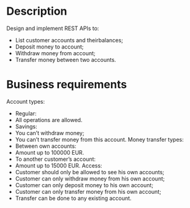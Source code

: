 # Description 
Design and implement REST APIs to:
- List customer accounts and theirbalances;
- Deposit money to account;
- Withdraw money from account;
- Transfer money between two accounts.
# Business requirements
Account types:
- Regular:
- All operations are allowed.
- Savings:
- You can’t withdraw money;
- You can’t transfer money from this account.
Money transfer types:
- Between own accounts:
- Amount up to 100000 EUR.
- To another customer’s account:
- Amount up to 15000 EUR.
Access:
- Customer should only be allowed to see his own accounts;
- Customer can only withdraw money from his own account;
- Customer can only deposit money to his own account;
- Customer can only transfer money from his own account; 
- Transfer can be done to any existing account.
